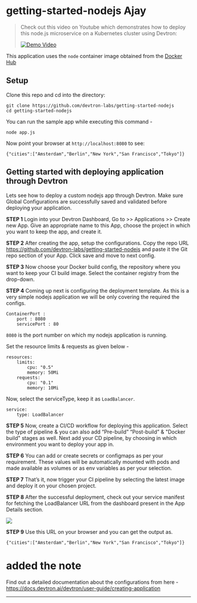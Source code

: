 # getting-started-nodejs Ajay

> Check out this video on Youtube which demonstrates how to deploy this node.js microservice on a Kubernetes cluster using Devtron:
> 
> [![Demo Video](https://user-images.githubusercontent.com/71125043/162990352-93313d53-0b06-4565-9ed6-a55750002942.png)](https://www.youtube.com/watch?v=9u-pKiWV-tM&t=2s)


This application uses the `node` container image obtained from the [Docker Hub](https://hub.docker.com/_/node/)

## Setup

Clone this repo and cd into the directory:

```
git clone https://github.com/devtron-labs/getting-started-nodejs
cd getting-started-nodejs
```

You can run the sample app while executing this command -

```
node app.js
```

Now point your browser at `http://localhost:8080` to see:

```
{"cities":["Amsterdam","Berlin","New York","San Francisco","Tokyo"]}
```

## Getting started with deploying application through Devtron

Lets see how to deploy a custom nodejs app through Devtron.
Make sure Global Configurations are successfully saved and validated before deploying your application.

**STEP 1**
Login into your Devtron Dashboard, Go to >> Applications >> Create new App. Give an appropriate name to this App, choose the project in which you want to keep the app, and create it.

**STEP 2**
After creating the app, setup the configurations. Copy the repo URL https://github.com/devtron-labs/getting-started-nodejs and paste it the Git repo section of your App. Click save and move to next config.

**STEP 3**
Now choose your Docker build config, the repository where you want to keep your CI build image. Select the container registry from the drop-down.

**STEP 4**
Coming up next is configuring the deployment template. As this is a very simple nodejs application we will be only covering the required the configs.

```
ContainerPort :
    port : 8080
    servicePort : 80
```

`8080` is the port number on which my nodejs application is running.

Set the resource limits & requests as given below -

```
resources:
    limits:
        cpu: "0.5"
        memory: 50Mi
    requests:
        cpu: "0.1"
        memory: 10Mi
```

Now, select the serviceType, keep it as `LoadBalancer`.

```
service:
    type: LoadBalancer
```

**STEP 5**
Now, create a CI/CD workflow for deploying this application. Select the type of pipeline & you can also add “Pre-build” “Post-build” & "Docker build" stages as well. Next add your CD pipeline, by choosing in which environment you want to deploy your app in.

**STEP 6**
You can add or create secrets or configmaps as per your requirement. These values will be automatically mounted with pods and made available as volumes or as env variables as per your selection.

**STEP 7**
That’s it, now trigger your CI pipeline by selecting the latest image and deploy it on your chosen project.

**STEP 8**
After the successful deployment, check out your service manifest for fetching the LoadBalancer URL from the dashboard present in the App Details section.

![](/gifs/fetching_loadbalancer.gif)

**STEP 9**
Use this URL on your browser and you can get the output as.

```
{"cities":["Amsterdam","Berlin","New York","San Francisco","Tokyo"]}
```
# added the note

Find out a detailed documentation about the configurations from here - https://docs.devtron.ai/devtron/user-guide/creating-application

---


